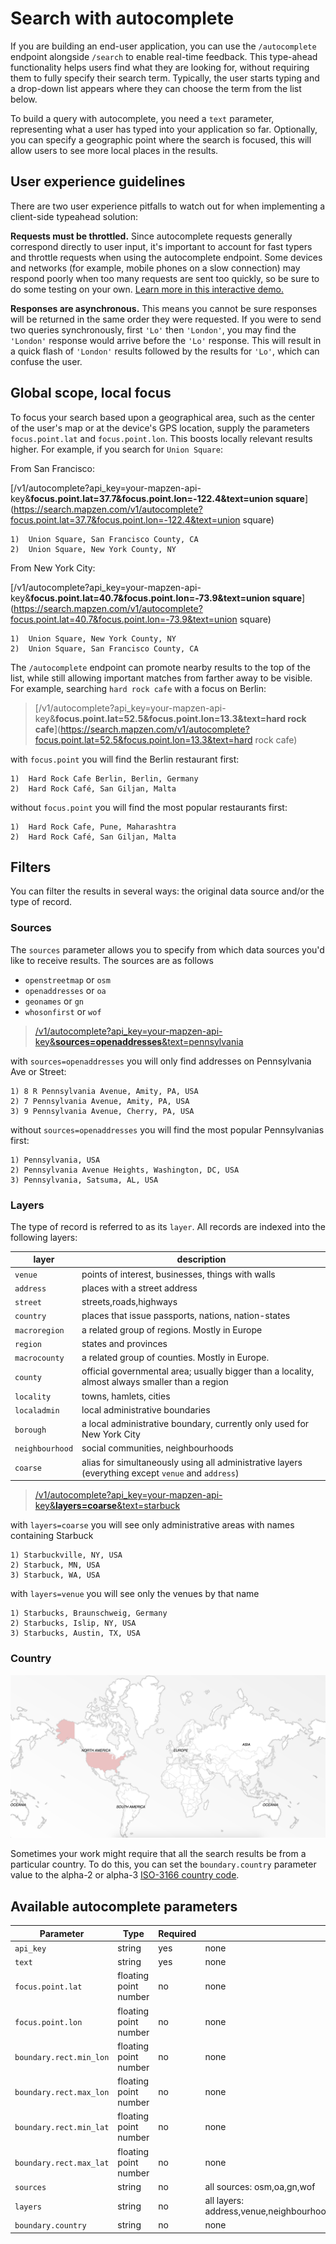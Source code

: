 # Search with autocomplete

If you are building an end-user application, you can use the `/autocomplete` endpoint alongside `/search` to enable real-time feedback. This type-ahead functionality helps users find what they are looking for, without requiring them to fully specify their search term. Typically, the user starts typing and a drop-down list appears where they can choose the term from the list below.

To build a query with autocomplete, you need a `text` parameter, representing what a user has typed into your application so far. Optionally, you can specify a geographic point where the search is focused, this will allow users to see more local places in the results.

## User experience guidelines

There are two user experience pitfalls to watch out for when implementing a client-side typeahead solution:

**Requests must be throttled.** Since autocomplete requests generally correspond directly to user input, it's important to account for fast typers and throttle requests when using the autocomplete endpoint. Some devices and networks (for example, mobile phones on a slow connection) may respond poorly when too many requests are sent too quickly, so be sure to do some testing on your own. [Learn more in this interactive demo.](http://jsfiddle.net/missinglink/19e2r2we/)

**Responses are asynchronous.** This means you cannot be sure responses will be returned in the same order they were requested. If you were to send two queries synchronously, first `'Lo'` then `'London'`, you may find the `'London'` response would arrive before the `'Lo'` response. This will result in a quick flash of `'London'` results followed by the results for `'Lo'`, which can confuse the user.

## Global scope, local focus

To focus your search based upon a geographical area, such as the center of the user's map or at the device's GPS location, supply the parameters `focus.point.lat` and `focus.point.lon`. This boosts locally relevant results higher. For example, if you search for `Union Square`:

From San Francisco:

>
[/v1/autocomplete?api_key=your-mapzen-api-key&__focus.point.lat=37.7&focus.point.lon=-122.4&text=union square__](https://search.mapzen.com/v1/autocomplete?focus.point.lat=37.7&focus.point.lon=-122.4&text=union square)

```
1)	Union Square, San Francisco County, CA
2)	Union Square, New York County, NY
```

From New York City:

>
[/v1/autocomplete?api_key=your-mapzen-api-key&__focus.point.lat=40.7&focus.point.lon=-73.9&text=union square__](https://search.mapzen.com/v1/autocomplete?focus.point.lat=40.7&focus.point.lon=-73.9&text=union square)

```
1)	Union Square, New York County, NY
2)	Union Square, San Francisco County, CA
```

The `/autocomplete` endpoint can promote nearby results to the top of the list, while still allowing important matches from farther away to be visible. For example, searching `hard rock cafe` with a focus on Berlin:

> [/v1/autocomplete?api_key=your-mapzen-api-key&__focus.point.lat=52.5&focus.point.lon=13.3&text=hard rock cafe__](https://search.mapzen.com/v1/autocomplete?focus.point.lat=52.5&focus.point.lon=13.3&text=hard rock cafe)

with `focus.point` you will find the Berlin restaurant first:
```
1)	Hard Rock Cafe Berlin, Berlin, Germany
2)	Hard Rock Café, San Giljan, Malta
```

without `focus.point` you will find the most popular restaurants first:
```
1)	Hard Rock Cafe, Pune, Maharashtra
2)	Hard Rock Café, San Giljan, Malta
```

## Filters

You can filter the results in several ways: the original data source and/or the type of record.

### Sources

The `sources` parameter allows you to specify from which data sources you'd like to receive results. The sources are as follows

* `openstreetmap` or `osm`
* `openaddresses` or `oa`
* `geonames` or `gn`
* `whosonfirst` or `wof`

> [/v1/autocomplete?api_key=your-mapzen-api-key&__sources=openaddresses__&text=pennsylvania](https://search.mapzen.com/v1/autocomplete?sources=openaddresses&text=pennsylvania)

with `sources=openaddresses` you will only find addresses on Pennsylvania Ave or Street:
```
1) 8 R Pennsylvania Avenue, Amity, PA, USA
2) 7 Pennsylvania Avenue, Amity, PA, USA
3) 9 Pennsylvania Avenue, Cherry, PA, USA
```

without `sources=openaddresses` you will find the most popular Pennsylvanias first:
```
1) Pennsylvania, USA
2) Pennsylvania Avenue Heights, Washington, DC, USA
3) Pennsylvania, Satsuma, AL, USA
```

### Layers
The type of record is referred to as its `layer`. All records are indexed into the following layers:

|layer|description|
|----|----|
|`venue`|points of interest, businesses, things with walls|
|`address`|places with a street address|
|`street`|streets,roads,highways|
|`country`|places that issue passports, nations, nation-states|
|`macroregion`|a related group of regions. Mostly in Europe|
|`region`|states and provinces|
|`macrocounty`|a related group of counties. Mostly in Europe.|
|`county`|official governmental area; usually bigger than a locality, almost always smaller than a region|
|`locality`|towns, hamlets, cities|
|`localadmin`|local administrative boundaries|
|`borough`| a local administrative boundary, currently only used for New York City|
|`neighbourhood`|social communities, neighbourhoods|
|`coarse`|alias for simultaneously using all administrative layers (everything except `venue` and `address`)|

> [/v1/autocomplete?api_key=your-mapzen-api-key&__layers=coarse__&text=starbuck](https://search.mapzen.com/v1/autocomplete?layers=coarse&text=starbuck)

with `layers=coarse` you will see only administrative areas with names containing Starbuck

```
1) Starbuckville, NY, USA
2) Starbuck, MN, USA
3) Starbuck, WA, USA
```

with `layers=venue` you will see only the venues by that name

```
1) Starbucks, Braunschweig, Germany
2) Starbucks, Islip, NY, USA
3) Starbucks, Austin, TX, USA
```

### Country

![Searching in a country](/images/world_country.png)

Sometimes your work might require that all the search results be from a particular country. To do this, you can set the `boundary.country` parameter value to the alpha-2 or alpha-3 [ISO-3166 country code](https://en.wikipedia.org/wiki/ISO_3166-1).

## Available autocomplete parameters

| Parameter | Type | Required | Default | Example |
| --- | --- | --- | --- | --- |
| `api_key` | string | yes | none | [get yours here](https://mapzen.com/developers) |
| `text` | string | yes | none | `Union Square` |
| `focus.point.lat` | floating point number | no | none | `48.581755` |
| `focus.point.lon` | floating point number | no | none | `7.745843` |
| `boundary.rect.min_lon` | floating point number | no | none | `139.2794` |
| `boundary.rect.max_lon` | floating point number | no | none | `140.1471` |
| `boundary.rect.min_lat` | floating point number | no | none | `35.53308` |
| `boundary.rect.max_lat` | floating point number | no | none | `35.81346` |
| `sources` | string | no | all sources: osm,oa,gn,wof | openstreetmap,wof |
| `layers` | string | no | all layers: address,venue,neighbourhood,locality,borough,localadmin,county,macrocounty,region,marcoregion,country,coarse | address,venue |
| `boundary.country` | string | no | none | 'GBR' |
